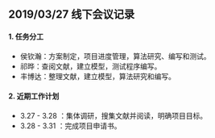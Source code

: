 ## 2019/03/27 线下会议记录

#### 1. 任务分工

- 侯钦瀚：方案制定，项目进度管理，算法研究、编写和测试。
- 祁晔：查阅文献，建立模型，测试程序编写。
- 丰博达：整理文献，建立模型，算法研究和编写。

#### 2. 近期工作计划

- 3.27 - 3.28 ：集体调研，搜集文献并阅读，明确项目目标。
- 3.28 - 3.31 ：完成项目申请书。



